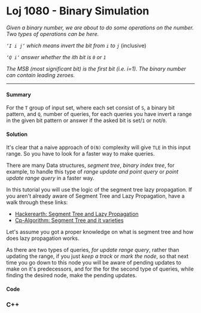 # Loj 1080 - Binary Simulation

_Given a binary number, we are about to do some operations on the number. Two types of operations can be here._

_`‘I i j‘` which means invert the bit from `i` to `j`_ (inclusive)

_`‘Q i‘` answer whether the ith bit is `0` or `1`_

_The MSB (most significant bit) is the first bit (i.e. i=1). The binary number can contain leading zeroes._

---

#### Summary

For the `T` group of input set, where each set consist of `S`, a binary bit pattern, and `Q`, number of queries, for each queries you have invert a range in the given bit pattern or answer if the asked bit is set/`1` or not/`0`.

#### Solution

It's clear that a naive approach of `O(N)` complexity will give `TLE` in this input range. So you have to look for a faster way to make queries.

There are many Data structures, _segment tree_, _binary index tree_, for example, to handle this type of _range update and point query_ or _point update range query_ in a faster way.

In this tutorial you will use the logic of the segment tree lazy propagation. If you aren't already aware of Segment Tree and Lazy Propagation, have a walk through these links:

- [Hackerearth: Segment Tree and Lazy Propagation](https://www.hackerearth.com/practice/notes/segment-tree-and-lazy-propagation/)
- [Cp-Algorithm: Segment Tree and it varieties](https://cp-algorithms.com/data_structures/segment_tree.html)

Let's assume you got a proper knowledge on what is segment tree and how does lazy propagation works.

As there are two types of queries, _for update range query_, rather than updating the range, if you just _keep a track_ or _mark the node_, so that next time you go down to this node you will be aware of pending updates to make on it's predecessors, and for the for the second type of queries, while finding the desired node, make the pending updates.

#### Code

### C++

```cpp

```
